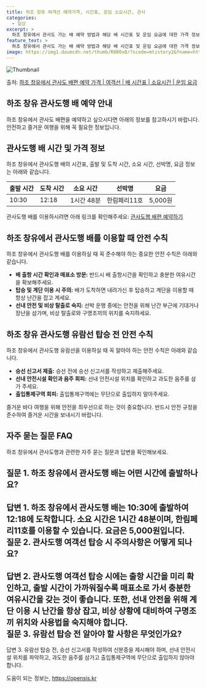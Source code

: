 ```yaml
---
title: 하조 창유 여객선 예약가격, 시간표, 운임 소요시간, 관사
categories:
  - 일상
excerpt: >
  하조 창유에서 관사도 가는 배 예약 방법과 해당 배 시간표 및 운임 요금에 대한 가격 정보를 안내 드리겠습니다. 안전하고 재밋는 관사도행 여행을 위해 아래 정보 참고하시기 바랍니다. 관사도행 배편 예약하기 👈 클릭하조 창유에서 관사도행 배 시간표출발 시간도착 시간소요 시간선박명요금10:3012:181시간 48분한림페리11호5,000원관사도행 배편 예약하기 👈 클릭하조 창유에서 관사도행 여객선 탑승 시 이용수칙하조 창유에서 관사도행 배를 이용할 때 꼭 지켜야 할 중요한 안전 수칙을 알아보겠습니다. 중요한 내용 1) 반드시 배 출항시간을 확인하여 미리 매표소로 가 충분한 여유시간을 확보합니다. 2) 배가 도착하면 내려간 후 탑승하고, 계단을 이용할 때에는 항상 난간을 잡는 것을 잊지 않습니다. 3) 선박 운..
feature_text: >
  하조 창유에서 관사도 가는 배 예약 방법과 해당 배 시간표 및 운임 요금에 대한 가격 정보를 안내 드리겠습니다. 안전하고 재밋는 관사도행 여행을 위해 아래 정보 참고하시기 바랍니다. 관사도행 배편 예약하기 👈 클릭하조 창유에서 관사도행 배 시간표출발 시간도착 시간소요 시간선박명요금10:3012:181시간 48분한림페리11호5,000원관사도행 배편 예약하기 👈 클릭하조 창유에서 관사도행 여객선 탑승 시 이용수칙하조 창유에서 관사도행 배를 이용할 때 꼭 지켜야 할 중요한 안전 수칙을 알아보겠습니다. 중요한 내용 1) 반드시 배 출항시간을 확인하여 미리 매표소로 가 충분한 여유시간을 확보합니다. 2) 배가 도착하면 내려간 후 탑승하고, 계단을 이용할 때에는 항상 난간을 잡는 것을 잊지 않습니다. 3) 선박 운..
image: https://img1.daumcdn.net/thumb/R800x0/?scode=mtistory2&fname=https%3A%2F%2Fblog.kakaocdn.net%2Fdn%2FNoCR6%2FbtsHCxaHDfM%2FGyUfk21DU5YzwtcrYP6JIK%2Fimg.webp
---
```


![Thumbnail](https://img1.daumcdn.net/thumb/R800x0/?scode=mtistory2&fname=https%3A%2F%2Fblog.kakaocdn.net%2Fdn%2FNoCR6%2FbtsHCxaHDfM%2FGyUfk21DU5YzwtcrYP6JIK%2Fimg.webp)

<p>출처: <a href="https://opensis.kr/entry/%ED%95%98%EC%A1%B0-%EC%B0%BD%EC%9C%A0%EC%97%90%EC%84%9C-%EA%B4%80%EC%82%AC%EB%8F%84-%EB%B0%B0%ED%8E%B8-%EC%98%88%EC%95%BD-%EA%B0%80%EA%B2%A9-%EC%97%AC%EA%B0%9D%EC%84%A0-%EB%B0%B0-%EC%8B%9C%EA%B0%84%ED%91%9C-%EC%86%8C%EC%9A%94%EC%8B%9C%EA%B0%84-%EC%9A%B4%EC%9E%84-%EC%9A%94%EA%B8%88" rel="dofollow">하조 창유에서 관사도 배편 예약 가격 | 여객선 | 배 시간표 | 소요시간 | 운임 요금</a> </p>

## 하조 창유 관사도행 배 예약 안내

하조 창유에서 관사도 배편을 예약하고 싶으시다면 아래의 정보를 참고하시기 바랍니다. 안전하고 즐거운 여행을 위해 꼭 필요한 정보입니다.

## 관사도행 배 시간 및 가격 정보

하조 창유에서 관사도행 배의 시간표, 출발 및 도착 시간, 소요 시간, 선박명, 요금 정보는 아래와 같습니다.

**출발 시간** | **도착 시간** | **소요 시간** | **선박명** | **요금**  
---|---|---|---|---  
10:30 | 12:18 | 1시간 48분 | 한림페리11호 | 5,000원  
  
관사도행 배를 이용하시려면 아래 링크를 확인해주세요: [관사도행 배편 예약하기](https://opensis.kr/entry/%ED%95%98%EC%A1%B0-%EC%B0%BD%EC%9C%A0%EC%97%90%EC%84%9C-%EA%B4%80%EC%82%AC%EB%8F%84-%EB%B0%B0%ED%8E%B8-%EC%98%88%EC%95%BD-%EA%B0%80%EA%B2%A9-%EC%97%AC%EA%B0%9D%EC%84%A0-%EB%B0%B0-%EC%8B%9C%EA%B0%84%ED%91%9C-%EC%86%8C%EC%9A%94%EC%8B%9C%EA%B0%84-%EC%9A%B4%EC%9E%84-%EC%9A%94%EA%B8%88)

## 하조 창유에서 관사도행 배를 이용할 때 안전 수칙

하조 창유에서 관사도행 배를 이용하실 때 꼭 준수해야 하는 중요한 안전 수칙은 아래와 같습니다.

  * **배 출항 시간 확인과 매표소 방문:** 반드시 배 출항시간을 확인하고 충분한 여유시간을 확보해주세요.
  * **탑승 및 계단 이용 시 주의:** 배가 도착하면 내려가신 후 탑승하고 계단을 이용할 때 항상 난간을 잡고 계세요.
  * **선내 안전 및 비상 탈출로 숙지:** 선박 운행 중에는 안전을 위해 난간 부근에 기대거나 장난을 삼가며, 비상 탈출로와 구명조끼의 위치를 숙지하세요.

## 하조 창유 관사도행 유람선 탑승 전 안전 수칙

하조 창유에서 관사도행 유람선을 이용하실 때 꼭 알아야 하는 안전 수칙은 아래와 같습니다.

  * **승선 신고서 제출:** 승선 전에 승선 신고서를 작성하고 제출해주세요.
  * **선내 안전시설 확인과 음주 회피:** 선내 안전시설 위치를 확인하고 과도한 음주를 삼가 주세요.
  * **출입통제구역 회피:** 출입통제구역에는 무단으로 출입하지 말아주세요.

즐거운 바다 여행을 위해 안전을 최우선으로 하는 것이 중요합니다. 반드시 안전 규정을 준수하여 즐거운 시간을 보내시기 바랍니다.

## 자주 묻는 질문 FAQ

하조 창유에서 관사도행과 관련한 자주 묻는 질문과 답변을 확인해보세요.

**질문 1. 하조 창유에서 관사도행 배는 어떤 시간에 출발하나요?**  
---  
답변 1. 하조 창유에서 관사도행 배는 10:30에 출발하여 12:18에 도착합니다. 소요 시간은 1시간 48분이며, 한림페리11호를 이용할
수 있습니다. 요금은 5,000원입니다.  
**질문 2. 관사도행 여객선 탑승 시 주의사항은 어떻게 되나요?**  
---  
답변 2. 관사도행 여객선 탑승 시에는 출항 시간을 미리 확인하고, 출발 시간이 가까워질수록 매표소로 가서 충분한 여유시간을 갖는 것이
좋습니다. 또한, 선내 안전을 위해 계단 이용 시 난간을 항상 잡고, 비상 상황에 대비하여 구명조끼 위치와 사용법을 숙지해야 합니다.  
**질문 3. 유람선 탑승 전 알아야 할 사항은 무엇인가요?**  
---  
답변 3. 유람선 탑승 전, 승선 신고서를 작성하여 신분증을 제시해야 하며, 선내 안전시설 위치를 파악하고, 과도한 음주를 삼가고
출입통제구역에 무단으로 출입하지 않아야 합니다.  
  


 

도움이 되는 정보는, <a href="https://opensis.kr" rel="dofollow">https://opensis.kr</a>



